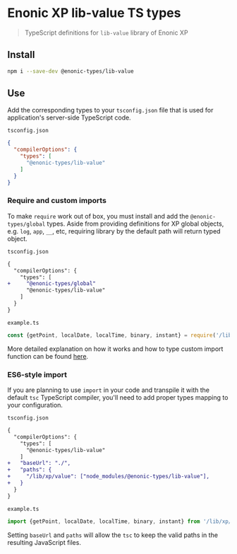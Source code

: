 # Enonic XP lib-value TS types

> TypeScript definitions for `lib-value` library of Enonic XP
## Install

```bash
npm i --save-dev @enonic-types/lib-value
```

## Use

Add the corresponding types to your `tsconfig.json` file that is used for application's server-side TypeScript code.

`tsconfig.json`
```json
{
  "compilerOptions": {
    "types": [
      "@enonic-types/lib-value"
    ]
  }
}
```

### Require and custom imports

To make `require` work out of box, you must install and add the `@enonic-types/global` types. Aside from providing definitions for XP global objects, e.g. `log`, `app`, `__`, etc, requiring library by the default path will return typed object.

`tsconfig.json`
```diff
{
  "compilerOptions": {
    "types": [
+     "@enonic-types/global"
      "@enonic-types/lib-value"
    ]
  }
}
```

`example.ts`
```ts
const {getPoint, localDate, localTime, binary, instant} = require('/lib/xp/value');
```

More detailed explanation on how it works and how to type custom import function can be found [here](https://github.com/enonic/xp/tree/master/modules/lib/typescript/README.md).

### ES6-style import

If you are planning to use `import` in your code and transpile it with the default `tsc` TypeScript compiler, you'll need to add proper types mapping to your configuration.

`tsconfig.json`
```diff
{
  "compilerOptions": {
    "types": [
      "@enonic-types/lib-value"
    ]
+   "baseUrl": "./",
+   "paths": {
+     "/lib/xp/value": ["node_modules/@enonic-types/lib-value"],
+   }
  }
}
```

`example.ts`
```ts
import {getPoint, localDate, localTime, binary, instant} from '/lib/xp/value';
```

Setting `baseUrl` and `paths` will allow the `tsc` to keep the valid paths in the resulting JavaScript files.
